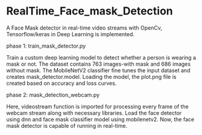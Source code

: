 #                             RealTime_Face_mask_Detection

A Face Mask detector in real-time video streams with OpenCv, Tensorflow/keras in Deep Learning is implemented.

phase 1: train_mask_detector.py

Train a custom deep learning model to detect whether a person is wearing a mask or not. 
The dataset contains 763 images-with mask and 686 images without mask.
The MobileNetV2 classifier fine tunes the input dataset and creates mask_detector.model.
Loading the model, the plot.png file is created based on accuracy and loss curves.

phase 2: mask_detection_webcam.py

Here, videostream function is imported for processing every frame of the webcam stream along with necessary libraries. 
Load the face detector using dnn and face mask classifier model using mobilenetv2.
Now, the face mask detector is capable of running in real-time.
